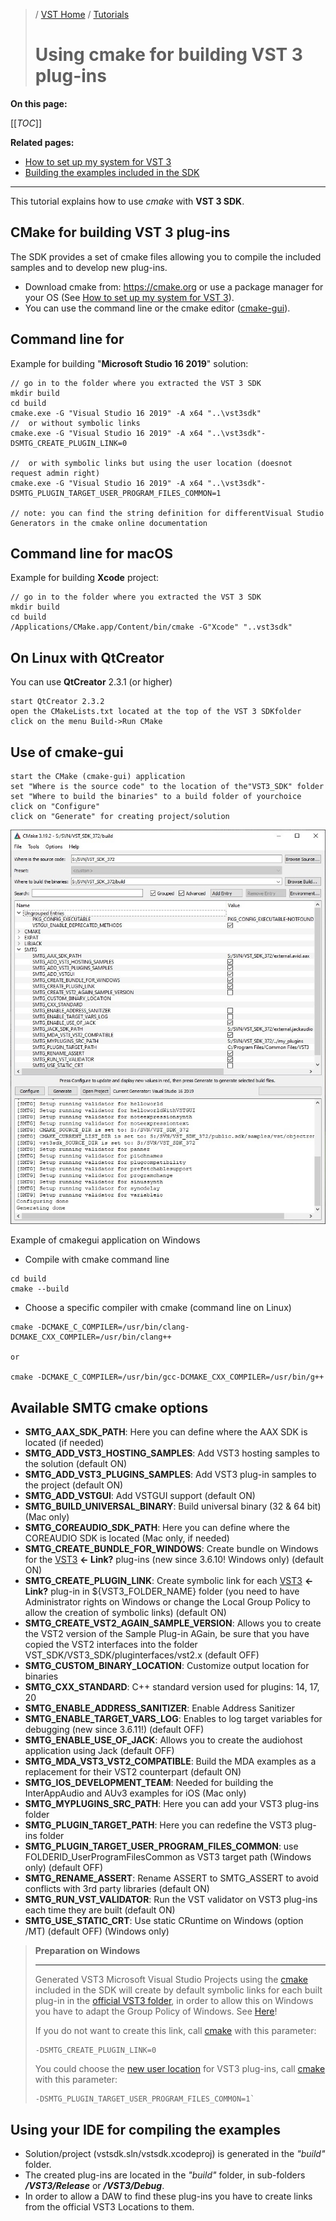 >/ [VST Home](/Index.md) / [Tutorials](../Tutorials.md)
>
># Using cmake for building VST 3 plug-ins

**On this page:**

[[_TOC_]]

**Related pages:**

- [How to set up my system for VST 3](../Getting+Started/How+to+setup+my+system.md)
- [Building the examples included in the SDK](../Tutorials/Building+the+examples+included+in+the+SDK.md)

---

This tutorial explains how to use *cmake* with **VST 3 SDK**.

## CMake for building VST 3 plug-ins

The SDK provides a set of cmake files allowing you to compile the included samples and to develop new plug-ins.

- Download cmake from: <https://cmake.org> or use a package manager for your OS (See [How to set up my system for VST 3](../Getting+Started/How+to+setup+my+system.md)).
- You can use the command line or the cmake editor ([cmake-gui](https://cmake.org/download/)).


## Command line for 

Example for building "**Microsoft Studio 16 2019**" solution:

```
// go in to the folder where you extracted the VST 3 SDK
mkdir build
cd build
cmake.exe -G "Visual Studio 16 2019" -A x64 "..\vst3sdk"
//  or without symbolic links
cmake.exe -G "Visual Studio 16 2019" -A x64 "..\vst3sdk"-DSMTG_CREATE_PLUGIN_LINK=0

//  or with symbolic links but using the user location (doesnot request admin right)
cmake.exe -G "Visual Studio 16 2019" -A x64 "..\vst3sdk"-DSMTG_PLUGIN_TARGET_USER_PROGRAM_FILES_COMMON=1

// note: you can find the string definition for differentVisual Studio Generators in the cmake online documentation
```

## Command line for macOS

 Example for building **Xcode** project:

```
// go in to the folder where you extracted the VST 3 SDK
mkdir build
cd build
/Applications/CMake.app/Content/bin/cmake -G"Xcode" "..vst3sdk"
```

## On Linux with QtCreator

You can use **QtCreator** 2.3.1 (or higher)

```
start QtCreator 2.3.2
open the CMakeLists.txt located at the top of the VST 3 SDKfolder
click on the menu Build->Run CMake
```

## Use of cmake-gui

```
start the CMake (cmake-gui) application
set "Where is the source code" to the location of the"VST3_SDK" folder
set "Where to build the binaries" to a build folder of yourchoice
click on "Configure"
click on "Generate" for creating project/solution
```

![tutorials_3](/resources/tutorials_3.jpg)

Example of cmakegui application on Windows

- Compile with cmake command line

```
cd build
cmake --build
```

- Choose a specific compiler with cmake (command line on Linux)

```
cmake -DCMAKE_C_COMPILER=/usr/bin/clang-DCMAKE_CXX_COMPILER=/usr/bin/clang++

or

cmake -DCMAKE_C_COMPILER=/usr/bin/gcc-DCMAKE_CXX_COMPILER=/usr/bin/g++
```

## Available SMTG cmake options

- **SMTG_AAX_SDK_PATH**: Here you can define where the AAX SDK is located (if needed)
- **SMTG_ADD_VST3_HOSTING_SAMPLES**: Add VST3 hosting samples to the solution (default ON)
- **SMTG_ADD_VST3_PLUGINS_SAMPLES**: Add VST3 plug-in samples to the project (default ON)
- **SMTG_ADD_VSTGUI**: Add VSTGUI support (default ON)
- **SMTG_BUILD_UNIVERSAL_BINARY**: Build universal binary (32 & 64 bit) (Mac only)
- **SMTG_COREAUDIO_SDK_PATH**: Here you can define where the COREAUDIO SDK is located (Mac only, if needed)
- **SMTG_CREATE_BUNDLE_FOR_WINDOWS**: Create bundle on Windows for the [VST3]() **<- Link?** plug-ins (new since 3.6.10! Windows only) (default ON)
- **SMTG_CREATE_PLUGIN_LINK**: Create symbolic link for each [VST3]() **<- Link?** plug-in in ${VST3_FOLDER_NAME} folder (you need to have Administrator rights on Windows or change the Local Group Policy to allow the creation of symbolic links) (default ON)
- **SMTG_CREATE_VST2_AGAIN_SAMPLE_VERSION**: Allows you to create the VST2 version of the Sample Plug-in AGain, be sure that you have copied the VST2 interfaces into the folder VST_SDK/VST3_SDK/pluginterfaces/vst2.x (default OFF)
- **SMTG_CUSTOM_BINARY_LOCATION**: Customize output location for binaries
- **SMTG_CXX_STANDARD**: C++ standard version used for plugins: 14, 17, 20
- **SMTG_ENABLE_ADDRESS_SANITIZER**: Enable Address Sanitizer
- **SMTG_ENABLE_TARGET_VARS_LOG**: Enables to log target variables for debugging (new since 3.6.11!) (default OFF)
- **SMTG_ENABLE_USE_OF_JACK**: Allows you to create the audiohost application using Jack (default OFF)
- **SMTG_MDA_VST3_VST2_COMPATIBLE**: Build the MDA examples as a replacement for their VST2 counterpart (default ON)
- **SMTG_IOS_DEVELOPMENT_TEAM**: Needed for building the InterAppAudio and AUv3 examples for iOS (Mac only)
- **SMTG_MYPLUGINS_SRC_PATH**: Here you can add your VST3 plug-ins folder
- **SMTG_PLUGIN_TARGET_PATH**: Here you can redefine the VST3 plug-ins folder
- **SMTG_PLUGIN_TARGET_USER_PROGRAM_FILES_COMMON**: use FOLDERID_UserProgramFilesCommon as VST3 target path (Windows only) (default OFF)
- **SMTG_RENAME_ASSERT**: Rename ASSERT to SMTG_ASSERT to avoid conflicts with 3rd party libraries (default ON)
- **SMTG_RUN_VST_VALIDATOR**: Run the VST validator on VST3 plug-ins each time they are built (default ON)
- **SMTG_USE_STATIC_CRT**: Use static CRuntime on Windows (option /MT) (default OFF) (Windows only)

>**Preparation on Windows**
>
>---
>
>Generated VST3 Microsoft Visual Studio Projects using the [cmake](https://cmake.org/) included in the SDK will create by default symbolic links for each built plug-in in the [official VST3 folder](../Technical+Documentation/Locations+Format/Plugin+Locations.md), in order to allow this on Windows you have to adapt the Group Policy of Windows. See [Here](/Getting+Started/Preparation+on+Windows.md)!
>
>If you do not want to create this link, call [cmake](https://cmake.org/) with this parameter:
>
>```
>-DSMTG_CREATE_PLUGIN_LINK=0
>```
>
>You could choose the [new user location](../Technical+Documentation/Locations+Format/Plugin+Locations.md) for VST3 plug-ins, call [cmake](https://cmake.org/) with this parameter:
>
>```
>-DSMTG_PLUGIN_TARGET_USER_PROGRAM_FILES_COMMON=1`
>```

## Using your IDE for compiling the examples

- Solution/project (vstsdk.sln/vstsdk.xcodeproj) is generated in the *"build"* folder.
- The created plug-ins are located in the *"build"* folder, in sub-folders ***/VST3/Release*** or ***/VST3/Debug***.
- In order to allow a DAW to find these plug-ins you have to create links from the official VST3 Locations to them.